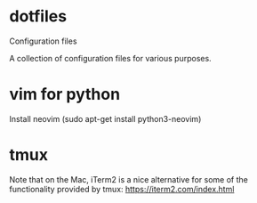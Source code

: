 # dotfiles
Configuration files

A collection of configuration files for various purposes.


# vim for python
Install neovim (sudo apt-get install python3-neovim)


# tmux
Note that on the Mac, iTerm2 is a nice alternative for some of the functionality provided by tmux: https://iterm2.com/index.html 
